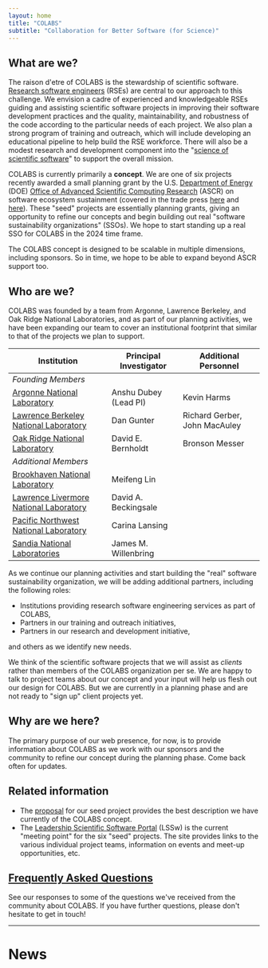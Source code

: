 ```yaml
---
layout: home
title: "COLABS"
subtitle: "Collaboration for Better Software (for Science)"
---
```


## What are we?

The raison d'etre of COLABS is the stewardship of scientific software.  [Research software engineers](https://us-rse.org/about/what-is-an-rse/) (RSEs) are central to our approach to this challenge.  We envision a cadre of experienced and knowledgeable RSEs guiding and assisting scientific software projects in improving their software development practices and the quality, maintainability, and robustness of the code according to the particular needs of each project.  We also plan a strong program of training and outreach, which will include developing an educational pipeline to help build the RSE workforce.  There will also be a modest research and development component into the "[science of scientific software](https://bssw.io/blog_posts/research-software-science-a-scientific-approach-to-understanding-and-improving-how-we-develop-and-use-software-for-research)" to support the overall mission.

COLABS is currently primarily a **concept**.  We are one of six projects recently awarded a small planning grant by the U.S. [Department of Energy](https://www.energy.gov/) (DOE) [Office of Advanced Scientific Computing Research](https://www.energy.gov/science/ascr/advanced-scientific-computing-research) (ASCR) on software ecosystem sustainment (covered in the trade press [here](https://insidehpc.com/2023/04/doe-ascr-picks-3-national-labs-for-hpc-and-post-exascale-software-sustainability/) and [here](https://www.hpcwire.com/off-the-wire/doe-ascr-selects-seed-collaborations-for-software-sustainability/)).  These "seed" projects are essentially planning grants, giving an opportunity to refine our concepts and begin building out real "software sustainability organizations" (SSOs).  We hope to start standing up a real SSO for COLABS in the 2024 time frame.

The COLABS concept is designed to be scalable in multiple dimensions, including sponsors.  So in time, we hope to be able to expand beyond ASCR support too.

## Who are we?

COLABS was founded by a team from Argonne, Lawrence Berkeley, and Oak Ridge National Laboratories, and as part of our planning activities, we have been expanding our team to cover an institutional footprint that similar to that of the projects we plan to support.

Institution | Principal Investigator | Additional Personnel
------------|------------------------|---------------------
*Founding Members* | |
[Argonne National Laboratory](https://www.anl.gov/) | Anshu Dubey (Lead PI) | Kevin Harms
[Lawrence Berkeley National Laboratory](https://www.lbl.gov/) | Dan Gunter | Richard Gerber, John MacAuley
[Oak Ridge National Laboratory](https://www.ornl.gov/) | David E. Bernholdt | Bronson Messer
*Additional Members* | | 
[Brookhaven National Laboratory](https://www.bnl.gov/) | Meifeng Lin
[Lawrence Livermore National Laboratory](https://www.llnl.gov/) | David A. Beckingsale
[Pacific Northwest National Laboratory](https://pnnl.gov/) | Carina Lansing
[Sandia National Laboratories](https://sandia.gov/) | James M. Willenbring

As we continue our planning activities and start building the "real" software sustainability organization, we will be adding additional partners, including the following roles:

* Institutions providing research software engineering services as part of COLABS,
* Partners in our training and outreach initiatives,
* Partners in our research and development initiative,

and others as we identify new needs.

We think of the scientific software projects that we will assist as *clients* rather than members of the COLABS organization per se.  We are happy to talk to project teams about our concept and your input will help us flesh out our design for COLABS.  But we are currently in a planning phase and are not ready to "sign up" client projects yet.

## Why are we here?

The primary purpose of our web presence, for now, is to provide information about COLABS as we work with our sponsors and the community to refine our concept during the planning phase.
Come back often for updates.

## Related information

* The [proposal](/assets/documents/COLABS-Proposal.pdf) for our seed project provides the best description we have currently of the COLABS concept.
* The [Leadership Scientific Software Portal](https://leadershipscientificsoftware.github.io/) (LSSw) is the current "meeting point" for the six "seed" projects.  The site provides links to the various individual project teams, information on events and meet-up opportunities, etc. 

## [Frequently Asked Questions](faq)

See our responses to some of the questions we've received from the community about COLABS.  If you have further questions, please don't hesitate to get in touch!

---

# News
